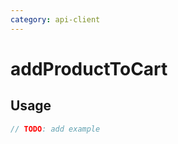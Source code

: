 ```yaml
---
category: api-client
---
```


# addProductToCart

<!-- PLACEHOLDER_DESCRIPTION -->

## Usage

```ts
// TODO: add example
```
